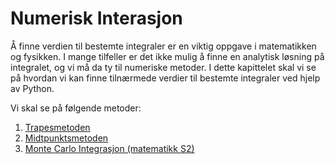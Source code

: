 # Numerisk Interasjon

Å finne verdien til bestemte integraler er en viktig oppgave i matematikken og fysikken. I mange tilfeller er det ikke mulig å finne en analytisk løsning på integralet, og vi må da ty til numeriske metoder. I dette kapittelet skal vi se på hvordan vi kan finne tilnærmede verdier til bestemte integraler ved hjelp av Python. 

Vi skal se på følgende metoder:

1. [Trapesmetoden](./trapesmetoden)
2. [Midtpunktsmetoden](./midtpunktsmetoden)
3. [Monte Carlo Integrasjon (matematikk S2)](./mc_integrasjon_nb)

